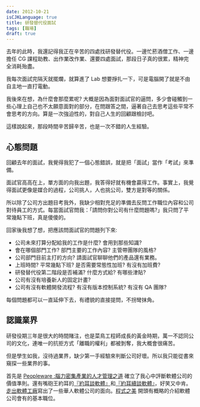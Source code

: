```yaml
---
date: 2012-10-21
isCJKLanguage: true
title: 研發替代役面試
tags: [職場]
draft: true
---
```


去年的此時，我還記得我正在辛苦的四處找研發替代役。一邊忙菸酒僧工作、一邊擔任 CG 課程助教、出作業改作業、還要四處面試，那段日子真的很累，精神完全消耗殆盡。

我每次面試完隔天就擺爛，就算進了 Lab 想要掙扎一下，可是電腦開了就是不由自主地一直打電動。

我後來在想，為什麼會那麼累呢? 大概是因為面對面試官的逼問，多少會碰觸到一些心理上自己也不太願意面對的部分，在問跟答之間，逼著自己去思考這些平常不會思考的方向。算是一次強迫性的，對自己人生的回顧跟檢討吧。

這樣說起來，那段時間辛苦歸辛苦，也是一次不錯的人生經驗。

## 心態問題

回顧去年的面試，我覺得我犯了一個心態錯誤，就是把「面試」當作「考試」來準備。

面試官高高在上，單方面的向我出題，我答得好就有機會贏得工作。事實上，我覺得面試更像是媒合的過程，公司挑人，人也挑公司，雙方是對等的關係。

所以除了公司方出題目考我外，我缺少相對充足的準備去反問工作職位內容和公司對待員工的方式。每當面試官問我：「請問你對公司有什麼問題嗎?」我只問了平常幾點下班，真是傻傻的。

回家後我想了想，把應該問面試官的問題列下來:

* 公司未來打算分配給我的工作是什麼? 會用到那些知識?
* 會在哪個部門工作? 部門主要的工作內容? 主管帶團隊的風格?
* 公司部門目前主打的方向? 請面試官聊聊他們的產品還有業務。
* 上班時間? 平常幾點下班? 是否需要常態性加班? 有沒有加班費?
* 研發替代役第二階段是否補滿? 什麼方式給? 有哪些津貼?
* 公司有沒有培養新人的固定計畫?
* 公司有沒有軟體開發流程? 有沒有版本控制系統? 有沒有 QA 團隊?

每個問題都可以一直延伸下去，有禮貌的直接提問，不拐彎抹角。

## 認識業界

研發役期三年是很大的時間賭注，也是菜鳥工程師成長的黃金時期，萬一不認同公司的文化，連唯一的抗拒方式「離職的權利」都被剝奪，我大概會很痛苦。

但是學生如我，沒待過業界，缺少第一手經驗來判斷公司好壞。所以我只能從書來窺探一些業界的事。

首先是 [Peopleware :腦力密集產業的人才管理之道][2] 確立了我心中評斷軟體公司的價值準則。還有嘴砲王約耳的[『約耳談軟體』][3]和[『約耳續談軟體』][4]，好笑又中肯。[走出軟體工廠][5]寫出了一些華人軟體公司的面向。[程式之美][1] 開頭有概略的介紹軟體公司會有的基本職位。

[comment]: <> (工作金三角: 金錢-生活品質-成就感，大多數工作只能三取其二。我心中的順位是生活品質 > 成就感 > 金錢，準時下班最大。確立這個次序後，選擇哪間公司就變得比較容易一些了。幸運的是，現在的工作相當符合我的興趣，薪資還不算差。)

[0]: http://www.ptt.cc/bbs/Soft_Job/M.1355486660.A.B56.html	"面試的25個大哉問"
[1]: http://local.joelonsoftware.com/wiki/The_Joel_on_Software_Translation_Project:%E7%B4%84%E8%80%B3%E6%B8%AC%E8%A9%A6	"約爾測試"
[2]: https://www.books.com.tw/products/0010387385 "Peopleware"
[3]: https://www.tenlong.com.tw/products/9789866348341	"約爾趣談軟體"
[4]: https://www.goodreads.com/book/show/9651113	"約爾續談軟體"
[5]: https://book.douban.com/subject/3319935/	"走出軟體工廠"
[7]: http://www.csie.nctu.edu.tw/~jclu/letter.htm	"一封台積電離職工程師的信"
[8]: https://disp.cc/b/27-2hfS	"為何要念國內研究所"
